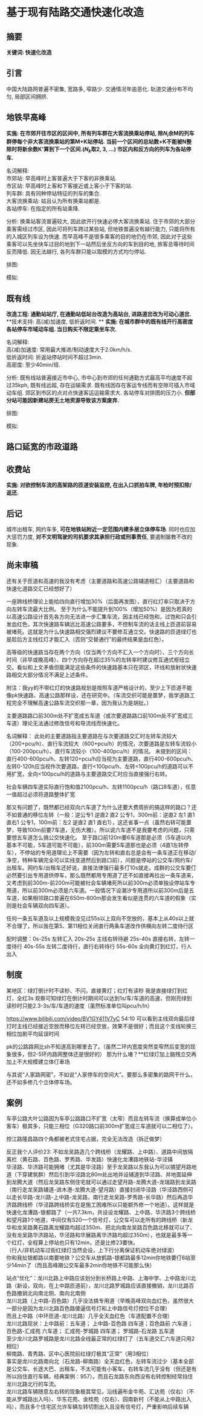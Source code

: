 
# 基于现有陆路交通快速化改造

## 摘要


**关键词: 快速化改造**

## 引言

中国大陆路网普遍不密集, 宽路多, 窄路少. 交通情况年逾恶化. 轨道交通分布不均匀, 局部区间拥挤.

## 地铁早高峰
	
**实施: 在市郊开往市区的区间中, 所有列车群在大客流换乘站停站, 除$N_i$余M的列车群停每个非大客流换乘站的第M+K站停站. 当前一个区间的总站数+K不能被N整除时将新余数K'算到下一个区间.($N_k$取2, 3, ...) 市区内和反方向的列车为各站停车.**

名词解释:  
市郊站: 早高峰时上客普遍大于下客的非换乘站.  
市区站: 早高峰时上客和下客接近或上客小于下客的站.  
列车群: 具有同种停站特征的列车的集合.  
大客流换乘站: 姑且认为所有换乘站都是.  
各站停车: 在指定的所有站乘降.  

分析: 换乘站客流普遍较大, 因此欲开行快速必停大客流换乘站. 住于市郊的大部分乘客需经过市区, 因此可将列车跨过某些站, 但地铁普遍没有越行能力, 只能将所有的入城区列车设为快速. 而早高峰不是很多乘客的目的地仍在市郊, 因此对于这些乘客可以先坐快车过目的地到下一站然后坐反方向的车到目的地, 旅客总等待时间反而降低. 因无法越行, 各列车群只能以取模的方式均匀停站.

排图: 

模拟:

## 既有线

**改造工程: 通勤站站厅, 在通勤站低站台改造为高站台, 进路道岔改为可动心道岔.**  
**技术支持: 高(减)加速度, 低折返时间. **
**实施: 在城市群中的既有线开行高密度各站停车市域动车组. 当日购买不限定乘坐车次.**

名词解释:  
高(减)加速度: 常用最大推进/制动速度大于2.0km/h/s.  
低折返时间: 折返站停站时间不超过3min.  
高密度: 至少40min/班.  

分析: 既有线站普遍接近市中心, 市中心到市郊的任何通勤方式最高平均速度不超过35kph, 既有线远超, 存在运输需求. 既有线因存在客运专线而有空隙可插入市域动车组. 郊区到市区的点对点快速客运运输需求大. 各站停车对排图的压力小. **但部分站可能因新建站房无土地资源导致该方案废弃.**

排图:

模拟:

## 路口延宽的市政道路



## 收费站

**实施: 对欲控制车流的高架路的匝道安装监控, 在出入口抓拍车牌, 年检时预扣除/返还.**




## 后记

城市出租车, 网约车多, **可在地铁站附近一定范围内建多层立体停车场**. 
同时也应加大惩罚力度, **对不文明驾驶的司机要求其承担行政或刑事责任**, 要遏制屡教不改的现象.












## 尚未审稿

还有关于匝道和高速的我没有考虑（主要道路和高速公路辅道相汇）（主要道路和快速化道路交汇已经想好了）

一座跨线桥理论上能给四向直行增加30%（后面再发图），直行红灯率只取决于方向左转车流最大比例。
至于为什么不能提升到100%（增加50%）是因为若真的以高速公路设计首先各方向无法进一步汇集车流，因主线已经饱和，过饱和只会引发血红色，其次快速路车辆远比高速公路要多，不控制车流的话主线上匝道前容易被堵死。这就是为什么快速路相交强烈建议不要修互通立交。快速路的匝道绿灯也是趁后方主线红灯才能汇入（否则“交替通行”的最终结果是血红色）。

高等级的快速路当存在两个方向（仅当两个方向不汇入一个方向时）、三个方向长时间（非早或晚高峰）、四个方向存在超过35%的左转率时建议修互通式枢纽立交。看似和上文矛盾但能满足这些条件的快速路基本只在郊区，环线和放射状快速路相交大部分情况不满足上述条件。

附注：我yy的不带红灯的快速路规划是按照车道严格设计的，至少上下匝道不能像pk快速路、高速公路那样设，还在研究中。（车流交织可能是噩梦，我学道路工程完全不理解高速公路车流交织那一章，因为我认为是胡扯。）

主要道路路口前300m处不扩宽成五车道（或次要道路路口前100m处不扩宽成三车道）理论无法通过修改信号和导流线而快速化。

名词解释：
此处的主要道路指主要道路在与次要道路交汇时左转车流较大（200+pcu/h）、直行车流较大（600+pcu/h）的情况，次要道路是左转车流较小（100-200pcu/h）、直行车流较小（100-400pcu/h）的情况。
未提到的区间：直行400-600pcu/h、左转120+pcu/h应当视为主要道路，直行400-600pcu/h、左转0-120h应当视作次要道路，直行<100pcu/h、左转<100pcu/h的道路可以不用扩宽，全向<100pcu/h的道路与主要道路交汇时应当直接强行右转。

社会车辆四车道实际直行饱和值2100pcu/h、左转1100pcu/h（路口8车道），任意一值超过必须将道路整体扩宽

那又有问题了，既然都已经双向六车道了为什么还要大费周折的搞这样的路口？还不如普通的移位左转（一般：逆公专1 逆直2 直2 公专1，300m前：逆直2 左1 直1 直右1 公专1，100m前：左2 逆直2 直1 直右1），这还省事一点（虽然右转可能噩梦，导致100m前要7车道，无伤大雅）。所以说六车道不是我要考虑的问题，只需要想五车道怎么搞公交快速化。
至于路口前120m要6车道那是必须（5车道以内基本不可能，5车道可能不可能），前300m需要5车道那也是必须（4直1左转停车），不停站的专用道理论上不需要（因为左转和直右总是会有一条车道正在移动/净空，特种车辆完全可以实线变道然后到路口前），问题是停站的公交车/网约车/出租车。网约车/出租车还好说，直接法律强行最多仃10s就走。成群的公交车要仃必然要引出专用道供停车，那么既然都用专用道了还不如直接再拉出一条车道来，又考虑到前300m-前200m可能被社会车辆堵死所以前300m必须单独设停站车专用道，所以前300m必须是六车道。一般情况下设潮汐专用道所以前300m后是五车道，如果相邻路口普遍在650m-800m那会发生看似是连贯的六车道的假象（实则是社会车辆双向四车道）。

任何一条五车道及以上规模我没见过55s以上双向不空放的，基本上从40s以上就不合理了，所以我在第5、第11相位关闭直行两条车道改作供横向左转二度待行区

配时调整：0s-25s 左转汇入
20s-25s 主线右转待避
25s-40s 直接右转，左转一度待行
40s-55s 左转二度待行，直行右转待行
55s-60s 全向黄灯到红灯，行人出入




## 制度

某地区：绿灯倒计时不读秒、不闪，直接黄灯；红灯有读秒
我是直接绿灯到红灯，全红3s
观察可知绿灯在倒计时期间可以达到1s/车/车道的高速，但刚亮绿到读秒时只能2.3-3s/车/车道的速度（虽然标准单位叫pcu/h/ln）

https://www.bilibili.com/video/BV1GY411V7yC 54:10 可以看到主线双向最后绿灯时主线已经接近空放而移位左转已经空放，效果不是很好；而且这个支线轮换三相位加剧平均延误时间

pk的公路路网比sh不知道高到哪里去了。（虽然二环内宽度突然变窄然后变宽的现象很多，但2-5环内路网整体还是很好的）
那为什么堵？\*\*红绿灯加上脑残立交再加上不大规模建立体仃車场

与其说“人家路网密”，不如说“人家停车的空间大”。要那么多密集的路网干什么，还不如多修几个立体停车场。

## 案例

车亭公路大叶公路因为车亭公路路口不扩宽（太窄）而且左转车流（换算成单位小客车）极其多，只能三相位（G320路口前300m扩宽成三车道就可以二相位了）。

控江路隆昌路四个角都被老式住宅占据，完全无法改造（拆迁做梦）

反正我个人评价23: 不如龙吴路造几个跨线桥（龙耀路、上中路）、道路中间放隔离栏（黄石路、百色路、罗秀路、华发路）快速化龙漕路地铁站-华泾镇  
华泾路、华济路可能拥堵（尤其是华泾路）至于龙吴路以东我认为可以搞望月路地道（下穿建筑群）然后引到华泾路北80m处出地并设辅道到华泾路、并地面延伸到龙腾大道（然后龙吴路东侧住宅就可以通过走望月路-龙腾大道-龙瑞路到龙吴路（南行走龙吴路辅道-进木港-龙腾大道-望月路）直接封闭华泾路（华泾路西侧可以走长华路-龙川路-上中路-龙吴路，南行走龙吴路-罗秀路-长华路）然后再造华济路跨线桥（华泾路跨线桥实在是施工困难所以只能额外修一个地道）。这样就是快速化龙漕路-银都路了（一共7.3km，共设设龙耀路、上中路、华济路3个跨线桥和望月路1个地道，中间仅有S20一个信号灯，公交车可以走所有的跨线桥（新龙华和龙吴路黄石路离龙耀路均超过350m、把北向南龙吴路百色路北移就可以了、没有龙吴路华济路站，华泾路和华展路离华济路均超过350m），也就是最多等一个红灯，全程算上停站也只有12min，还是比修23要快。  
（行人/非机动车过街红绿灯当然会设，上下行分离保证机动车绝对绿波）  
你和我扯银都路以南要地铁？公交车从放鹤路-银都路最多12min你地铁要仃6站至少14min了（而且高峰期公交车最多2min你地铁不可能那么快）


站点“优化”：龙川北路上中路应该划分到长桥路上中路、上海中学、上中路龙川北路（新设，双向，在上中路匝道前），龙川北路罗城路应该直接撤销，龙川北路百色路撤销北向南北侧、南向北南侧  
龙川北路（上中路-百色路）几乎没法搞专用道（早晚高峰双向血红色，虽然很大一部分是因为龙川北路百色路傻逼信号灯和上中路信号灯控位不合理）  
而且上中路（中环匝道-龙川北路）几乎全天血红色（车道配置不合理）  
龙川北路现状：上中路前：五车道； 上中路-百色路 四车道；百色路前 六车道； 百色路-汇成苑 六车道； 汇成苑-罗城路 四车道； 罗城路-石龙路 五车道  
至少龙川北路罗城路是龙川北路全线最正常的红绿灯了（五车道交汇六车道只用2相位）  
柳南路、青秀路、区中心医院前红绿灯极其“正常”（用3相位）  
事实是龙川北路南向北（石龙路-柳南路）全天血红色，左转车流过少（基本全部是公交车、长途大巴、出租车，不太可能有小客车，右转车流几乎没有（但还是有所以挡住直行车辆，经典案例：957）。而且石龙路东向西没有右转控制经常挡住龙川北路北行的车流。  
龙川北路车辆随意左右转的现象极其常见，沿线遍布金牛苑、汇达苑（仅右）（不能从罗城路出入吗）、华东花苑、金桂苑（仅右）、园南新村（不能从上中路出入吗），而且多个住宅区允许车辆左转切割出入且没有信号灯，严重影响后续车辆  

